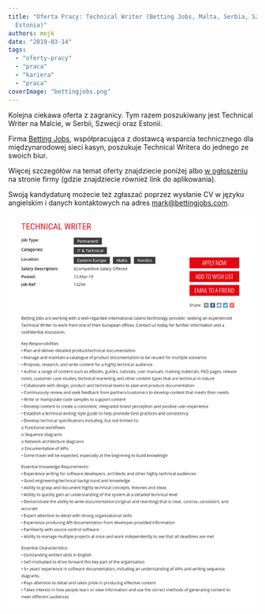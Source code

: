 ```yaml
---
title: "Oferta Pracy: Technical Writer (Betting Jobs, Malta, Serbia, Szwecja,
  Estonia)"
authors: mojk
date: "2019-03-14"
tags:
  - "oferty-pracy"
  - "praca"
  - "kariera"
  - "praca"
coverImage: "bettingjobs.png"
---
```


Kolejna ciekawa oferta z zagranicy. Tym razem poszukiwany jest Technical Writer
na Malcie, w Serbii, Szwecji oraz Estonii.

<!--truncate-->

Firma [Betting Jobs](https://www.bettingjobs.com/), współpracująca z dostawcą
wsparcia technicznego dla międzynarodowej sieci kasyn, poszukuje Technical
Writera do jednego ze swoich biur.

Więcej szczegółów na temat oferty znajdziecie poniżej albo
[w ogłoszeniu](https://www.bettingjobs.com/jobs/8440181/technical-writer.asp) na
stronie firmy (gdzie znajdziecie również link do aplikowania).

Swoją kandydaturę możecie też zgłaszać poprzez wysłanie CV w języku angielskim i
danych kontaktowych na
adres [mark@bettingjobs.com](mailto:mark@bettingjobs.com).

[![](images/betting_jobs_tech_writer.png)](http://techwriter.pl/wp-content/uploads/2019/03/betting_jobs_tech_writer.png)
